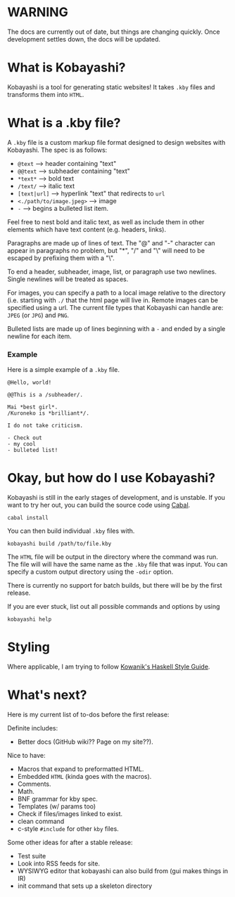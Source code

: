 # WARNING
The docs are currently out of date, but things are changing quickly. Once development settles down, 
the docs will be updated.

# What is Kobayashi?

Kobayashi is a tool for generating static websites! It takes `.kby` files and transforms them into `HTML`.

# What is a .kby file?

A `.kby` file is a custom markup file format designed to design websites with Kobayashi. The spec is as follows:
* `@text` --> header containing "text"
* `@@text` --> subheader containing "text"
* `*text*` --> bold text
* `/text/` --> italic text
* `[text|url]` --> hyperlink "text" that redirects to `url`
* `<./path/to/image.jpeg>` --> image
* `-` --> begins a bulleted list item.

Feel free to nest bold and italic text, as well as include them in other elements which have text content (e.g. headers, links).

Paragraphs are made up of lines of text. The "@" and "-" character
can appear in paragraphs no problem, but "\*", "/" and "\\" will need to be escaped by prefixing them with a "\\".

To end a header, subheader, image, list, or paragraph use two newlines. Single newlines will be
treated as spaces.

For images, you can specify a path to a local image relative to the directory (i.e. starting with `./` that the html page will live in.
Remote images can be specified using a url. The current file types that Kobayashi can handle are: `JPEG` (or `JPG`) and `PNG`.

Bulleted lists are made up of lines beginning with a `-` and ended by a single newline for each item.

### Example
Here is a simple example of a `.kby` file.

```
@Hello, world!

@@This is a /subheader/.

Mai *best girl*.
/Kuroneko is *brilliant*/.

I do not take criticism.

- Check out
- my cool
- bulleted list!
```

# Okay, but how do I use Kobayashi?
Kobayashi is still in the early stages of development, and is unstable. If you want to try her out, you can build the
source code using [Cabal](https://www.haskell.org/cabal/).

```
cabal install
```

You can then build individual `.kby` files with. 

```
kobayashi build /path/to/file.kby
```

The `HTML` file will be output in the directory where the command was run. The file will will have the same name 
as the `.kby` file that was input. You can specify a custom output directory using the `-odir` option.

There is currently no support for batch builds, but there will be by the first release.

If you are ever stuck, list out all possible commands and options by using 

```
kobayashi help
```

# Styling
Where applicable, I am trying to follow [Kowanik's Haskell Style Guide](https://kowainik.github.io/posts/2019-02-06-style-guide).

# What's next?

Here is my current list of to-dos before the first release:

Definite includes:
* Better docs (GitHub wiki?? Page on my site??).

Nice to have:
* Macros that expand to preformatted HTML.
* Embedded `HTML` (kinda goes with the macros).
* Comments.
* Math.
* BNF grammar for kby spec.
* Templates (w/ params too)
* Check if files/images linked to exist.
* clean command
* c-style `#include` for other `kby` files.

Some other ideas for after a stable release:
* Test suite
* Look into RSS feeds for site.
* WYSIWYG editor that kobayashi can also build from (gui makes things in IR)
* init command that sets up a skeleton directory
